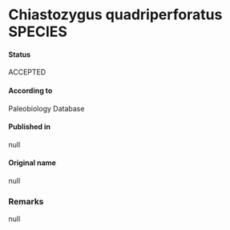 Chiastozygus quadriperforatus SPECIES
=======

#### Status
ACCEPTED

#### According to
Paleobiology Database

#### Published in
null

#### Original name
null

### Remarks
null